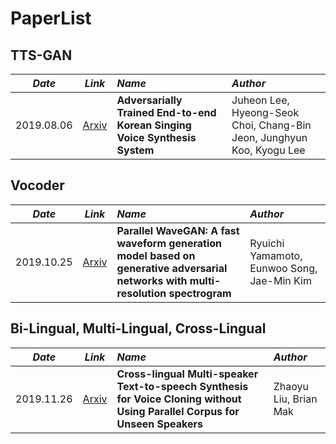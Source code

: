 # PaperList


## TTS-GAN
*Date*  |  *Link* | *Name* | *Author* |
:---: | :---: | :--- | :--- |
2019.08.06  |  [Arxiv](https://arxiv.org/abs/1908.01919)  | **Adversarially Trained End-to-end Korean Singing Voice Synthesis System** |  Juheon Lee, Hyeong-Seok Choi, Chang-Bin Jeon, Junghyun Koo, Kyogu Lee  | 

## Vocoder
*Date*  |  *Link* | *Name* | *Author* |
:---: | :---: | :--- | :--- |
2019.10.25  |  [Arxiv](https://arxiv.org/abs/1910.1148)  | **Parallel WaveGAN: A fast waveform generation model based on generative adversarial networks with multi-resolution spectrogram** |  Ryuichi Yamamoto, Eunwoo Song, Jae-Min Kim  | 

## Bi-Lingual, Multi-Lingual, Cross-Lingual
*Date*  |  *Link* | *Name* | *Author* |
:---: | :---: | :--- | :--- |
2019.11.26  |  [Arxiv](https://arxiv.org/abs/1911.11601)  | **Cross-lingual Multi-speaker Text-to-speech Synthesis for Voice Cloning without Using Parallel Corpus for Unseen Speakers** |  Zhaoyu Liu, Brian Mak  | 

